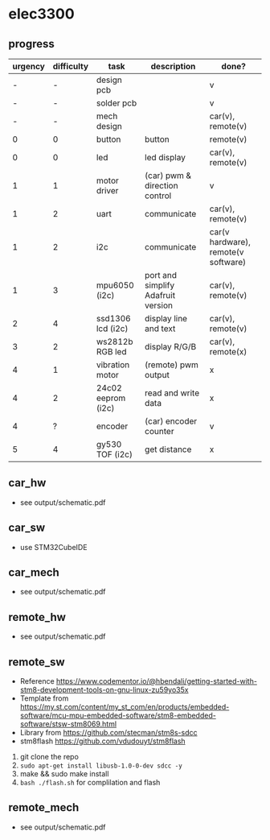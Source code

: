 # elec3300

## progress
| urgency | difficulty | task | description | done? |
| --- | --- | --- | --- | --- |
| - | - | design pcb | | v |
| - | - | solder pcb | | v |
| - | - | mech design | | car(v), remote(v) |
| 0 | 0 | button | button | remote(v) | |
| 0 | 0 | led | led display | car(v), remote(v) |
| 1 | 1 | motor driver | (car) pwm & direction control | v |
| 1 | 2 | uart | communicate | car(v), remote(v) |
| 1 | 2 | i2c | communicate | car(v hardware), remote(v software) |
| 1 | 3 | mpu6050 (i2c) | port and simplify Adafruit version | car(v), remote(v) |
| 2 | 4 | ssd1306 lcd (i2c) | display line and text | car(v), remote(v) |
| 3 | 2 | ws2812b RGB led | display R/G/B | car(v), remote(x) |
| 4 | 1 | vibration motor | (remote) pwm output | x |
| 4 | 2 | 24c02 eeprom (i2c) | read and write data | x |
| 4 | ? | encoder | (car) encoder counter | v |
| 5 | 4 | gy530 TOF (i2c) | get distance | x |


## car_hw

- see output/schematic.pdf

## car_sw

- use STM32CubeIDE

## car_mech

- see output/schematic.pdf

## remote_hw

- see output/schematic.pdf

## remote_sw

- Reference https://www.codementor.io/@hbendali/getting-started-with-stm8-development-tools-on-gnu-linux-zu59yo35x
- Template from https://my.st.com/content/my_st_com/en/products/embedded-software/mcu-mpu-embedded-software/stm8-embedded-software/stsw-stm8069.html
- Library from https://github.com/stecman/stm8s-sdcc
- stm8flash https://github.com/vdudouyt/stm8flash
1. git clone the repo
2. ```sudo apt-get install libusb-1.0-0-dev sdcc -y```
3. make && sudo make install
4. ```bash ./flash.sh``` for complilation and flash

## remote_mech

- see output/schematic.pdf
